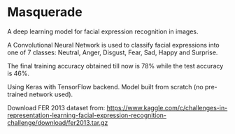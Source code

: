 # Masquerade
A deep learning model for facial expression recognition in images.

A Convolutional Neural Network is used to classify facial expressions into one of 7 classes: Neutral, Anger, Disgust, Fear, Sad, Happy and Surprise.

The final training accuracy obtained till now is 78% while the test accuracy is 46%. 

Using Keras with TensorFlow backend. Model built from scratch (no pre-trained network used).

Download FER 2013 dataset from: https://www.kaggle.com/c/challenges-in-representation-learning-facial-expression-recognition-challenge/download/fer2013.tar.gz
